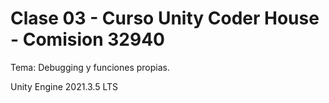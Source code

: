 # Clase 03 - Curso Unity Coder House - Comision 32940

Tema: Debugging y funciones propias.

Unity Engine 2021.3.5 LTS


